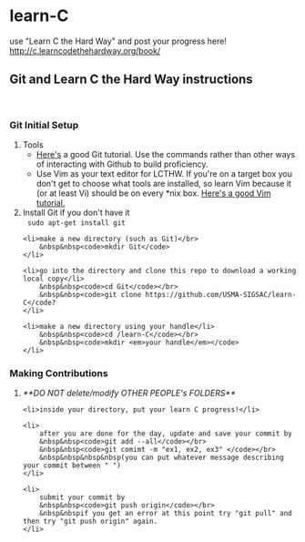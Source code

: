 <h1>learn-C</h1>
use "Learn C the Hard Way" and post your progress here!</br>
<a href="http://c.learncodethehardway.org/book/">http://c.learncodethehardway.org/book/</a>
<h2>Git and Learn C the Hard Way instructions</h2>
</br>
<h3>Git Initial Setup</h3>
<ol>
    <li>Tools
        <ul>
            <li><a href="http://rogerdudler.github.io/git-guide/">Here's</a> a good Git tutorial. Use the commands rather than other ways of interacting with Github to build proficiency.</li> 
            <li>Use Vim as your text editor for LCTHW. If you're on a target box you don't get to choose what tools are installed, so learn Vim because it (or at least Vi) should be on every *nix box. <a href="http://www.openvim.com/">Here's a good Vim tutorial.</a></li>
        </ul>
    <li>Install Git if you don't have it</br>
        &nbsp&nbsp<code>sudo apt-get install git</code>
    </li>
    
    <li>make a new directory (such as Git)</br>
        &nbsp&nbsp<code>mkdir Git</code>
    </li>
    
    <li>go into the directory and clone this repo to download a working local copy</li>
        &nbsp&nbsp<code>cd Git</code></br>
        &nbsp&nbsp<code>git clone https://github.com/USMA-SIGSAC/learn-C</code?
    </li>
    
    <li>make a new directory using your handle</li>
        &nbsp&nbsp<code>cd /learn-C</code></br>
        &nbsp&nbsp<code>mkdir <em>your handle</em></code>
    </li>
</ol>
<h3>Making Contributions</h3>
<ol>
    <li><em>**DO NOT delete/modify OTHER PEOPLE's FOLDERS**</em></li>
    
    <li>inside your directory, put your learn C progress!</li>
 
    <li>
        after you are done for the day, update and save your commit by
        &nbsp&nbsp<code>git add --all</code></br>
        &nbsp&nbsp<code>git comimt -m "ex1, ex2, ex3" </code></br>
        &nbsp&nbsp&nbsp&nbsp(you can put whatever message describing your commit between " ")
    </li>
    
    <li>
        submit your commit by
        &nbsp&nbsp<code>git push origin</code></br>
        &nbsp&nbspif you get an error at this point try "git pull" and then try "git push origin" again.
    </li>
</ol>
